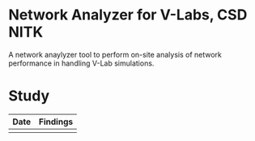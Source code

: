 # Network Analyzer for V-Labs, CSD NITK

A network anaylyzer tool to perform on-site analysis of network performance in handling V-Lab simulations.

# Study
|Date|Findings  |
|--|--|
|  |  |
